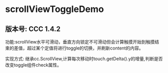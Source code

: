 # scrollViewToggleDemo
## 版本号: CCC 1.4.2
  功能:scrollView水平可滑动，垂直方向锁定不可滑动但会计算触摸开始到触摸结束的差值，超过某个定值将进行toggle的切换，并刷新content的内容。 
    
  实现方式: 继承cc.ScrollView,计算每次移动时touch.getDelta().y的增量,判断是否改变toggle组件check属性。  

